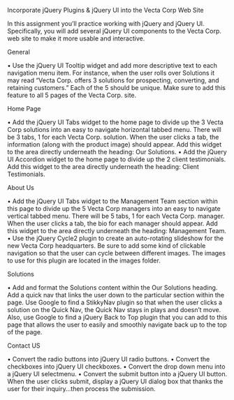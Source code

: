 Incorporate jQuery Plugins & jQuery UI into the Vecta Corp Web Site

In this assignment you’ll practice working with jQuery and jQuery UI. Specifically, you will add several jQuery UI components to the Vecta Corp. web site to make it more usable and interactive.

General 

•	Use the jQuery UI Tooltip widget and add more descriptive text to each navigation menu item. For instance, when the user rolls over Solutions it may read “Vecta Corp. offers 3 solutions for prospecting, converting, and retaining customers.” Each of the 5 should be unique. Make sure to add this feature to all 5 pages of the Vecta Corp. site.

Home Page

•	Add the jQuery UI Tabs widget to the home page to divide up the 3 Vecta Corp solutions into an easy to navigate horizontal tabbed menu. There will be 3 tabs, 1 for each Vecta Corp. solution. When the user clicks a tab, the information (along with the product image) should appear. Add this widget to the area directly underneath the heading: Our Solutions.
•	Add the jQuery UI Accordion widget to the home page to divide up the 2 client testimonials. Add this widget to the area directly underneath the heading: Client Testimonials.

About Us

•	Add the jQuery UI Tabs widget to the Management Team section within this page to divide up the 5 Vecta Corp managers into an easy to navigate vertical tabbed menu. There will be 5 tabs, 1 for each Vecta Corp. manager. When the user clicks a tab, the bio for each manager should appear. Add this widget to the area directly underneath the heading: Management Team.
•	Use the jQuery Cycle2 plugin to create an auto-rotating slideshow for the new Vecta Corp headquarters. Be sure to add some kind of clickable navigation so that the user can cycle between different images. The images to use for this plugin are located in the images folder.

Solutions

•	Add and format the Solutions content within the Our Solutions heading. Add a quick nav that links the user down to the particular section within the page. Use Google to find a StikkyNav plugin so that when the user clicks a solution on the Quick Nav, the Quick Nav stays in plays and doesn’t move. Also, use Google to find a jQuery Back to Top plugin that you can add to this page that allows the user to easily and smoothly navigate back up to the top of the page.

Contact US

•	Convert the radio buttons into jQuery UI radio buttons.
•	Convert the checkboxes into jQuery UI checkboxes.
•	Convert the drop down menu into a jQuery UI selectmenu. 
•	Convert the submit button into a jQuery UI button. When the user clicks submit, display a jQuery UI dialog box that thanks the user for their inquiry…then process the submission.
